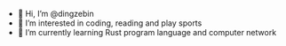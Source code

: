 - 👋 Hi, I’m @dingzebin
- 👀 I’m interested in coding, reading and play sports
- 🌱 I’m currently learning Rust program language and computer network

<!---
dingzebin/dingzebin is a ✨ special ✨ repository because its `README.md` (this file) appears on your GitHub profile.
You can click the Preview link to take a look at your changes.
--->
